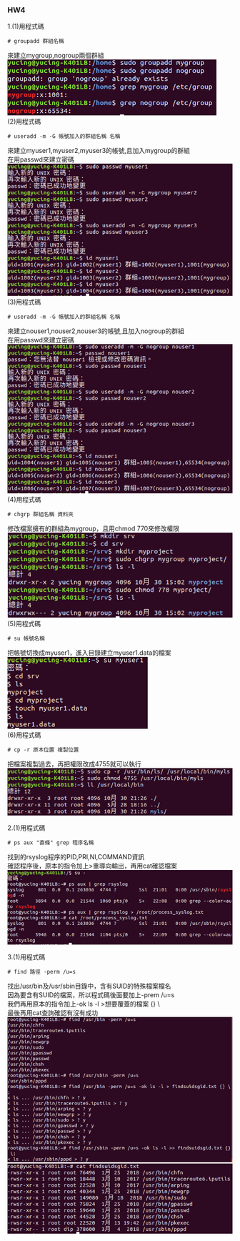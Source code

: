 ### HW4

1.(1)用程式碼<br/>
<pre><code># groupadd 群組名稱</code></pre>
來建立mygroup,nogroup兩個群組<br/>
![01](HW4/01.png)<br/>
(2)用程式碼<br/>
<pre><code># useradd -m -G 帳號加入的群組名稱 名稱</code></pre>
來建立myuser1,myuser2,myuser3的帳號,且加入mygroup的群組<br/>
在用passwd來建立密碼<br/>
![02](HW4/02.png)<br/>
(3)用程式碼<br/>
<pre><code># useradd -m -G 帳號加入的群組名稱 名稱</code></pre>
來建立nouser1,nouser2,nouser3的帳號,且加入nogroup的群組<br/>
在用passwd來建立密碼<br/>
![03](HW4/03.png)<br/>
(4)用程式碼<br/>
<pre><code># chgrp 群組名稱 資料夾</code></pre>
修改檔案擁有的群組為mygroup，且用chmod 770來修改權限<br/>
![04](HW4/04.png)<br/>
(5)用程式碼<br/>
<pre><code># su 帳號名稱</code></pre>
把帳號切換成myuser1，進入目錄建立myuser1.data的檔案<br/>
![05](HW4/05.png)<br/>
(6)用程式碼<br/>
<pre><code># cp -r 原本位置 複製位置</code></pre>
把檔案複製過去，再把權限改成4755就可以執行<br/>
![06](HW4/06.png)<br/>

2.(1)用程式碼<br/>
<pre><code># ps aux "直條" grep 程序名稱</code></pre>
找到的rsyslog程序的PID,PRI,NI,COMMAND資訊<br/>
確認程序後，原本的指令加上>重導向輸出，再用cat確認檔案<br/>
![07](HW4/07.png)<br/>


3.(1)用程式碼<br/>
<pre><code># find 路徑 -perm /u=s</code></pre>
找出/usr/bin及/usr/sbin目錄中，含有SUID的特殊檔案檔名<br/>
因為要含有SUID的檔案，所以程式碼後面要加上-prem /u=s<br/>
我們再用原本的指令加上-ok ls -l >想要覆蓋的檔案 {} \ <br/>
最後再用cat查詢確認有沒有成功<br/>
![08](HW4/08.png)<br/>
![09](HW4/09.png)<br/>